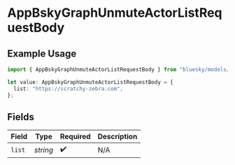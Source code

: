 # AppBskyGraphUnmuteActorListRequestBody

## Example Usage

```typescript
import { AppBskyGraphUnmuteActorListRequestBody } from "bluesky/models/operations";

let value: AppBskyGraphUnmuteActorListRequestBody = {
  list: "https://scratchy-zebra.com",
};
```

## Fields

| Field              | Type               | Required           | Description        |
| ------------------ | ------------------ | ------------------ | ------------------ |
| `list`             | *string*           | :heavy_check_mark: | N/A                |